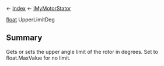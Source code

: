← [Index](Api-Index) ← [IMyMotorStator](Sandbox.ModAPI.Ingame.IMyMotorStator)

[float](System.Single) UpperLimitDeg

## Summary

Gets or sets the upper angle limit of the rotor in degrees. Set to float.MaxValue for no limit.

